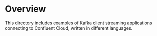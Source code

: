 # Overview

This directory includes examples of Kafka client streaming applications connecting to Confluent Cloud, written in different languages.

